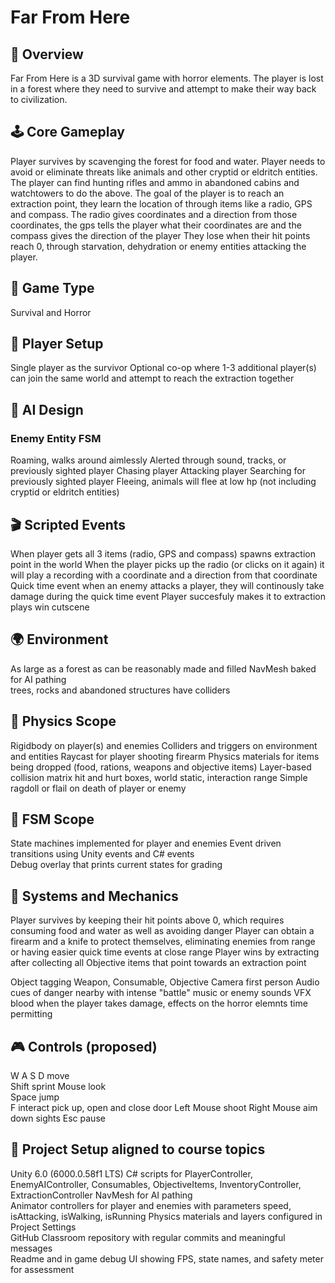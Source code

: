 # Far From Here

## 📌 Overview
Far From Here is a 3D survival game with horror elements. The player is lost in a forest where they need to survive and attempt to make their way back to civilization.

## 🕹️ Core Gameplay
Player survives by scavenging the forest for food and water.
Player needs to avoid or eliminate threats like animals and other cryptid or eldritch entities.
The player can find hunting rifles and ammo in abandoned cabins and watchtowers to do the above.
The goal of the player is to reach an extraction point, they learn the location of through items like a radio, GPS and compass.
The radio gives coordinates and a direction from those coordinates, the gps tells the player what their coordinates are and the compass gives the direction of the player
They lose when their hit points reach 0, through starvation, dehydration or enemy entities attacking the player.

## 🎯 Game Type
Survival and Horror

## 👥 Player Setup
Single player as the survivor
Optional co-op where 1-3 additional player(s) can join the same world and attempt to reach the extraction together

## 🤖 AI Design
### Enemy Entity FSM
Roaming, walks around aimlessly
Alerted through sound, tracks, or previously sighted player
Chasing player
Attacking player
Searching for previously sighted player
Fleeing, animals will flee at low hp (not including cryptid or eldritch entities)

## 🎬 Scripted Events
When player gets all 3 items (radio, GPS and compass) spawns extraction point in the world
When the player picks up the radio (or clicks on it again) it will play a recording with a coordinate and a direction from that coordinate
Quick time event when an enemy attacks a player, they will continously take damage during the quick time event
Player succesfuly makes it to extraction plays win cutscene

## 🌍 Environment
As large as a forest as can be reasonably made and filled
NavMesh baked for AI pathing  
trees, rocks and abandoned structures have colliders

## 🧪 Physics Scope
Rigidbody on player(s) and enemies
Colliders and triggers on environment and entities
Raycast for player shooting firearm
Physics materials for items being dropped (food, rations, weapons and objective items)
Layer-based collision matrix hit and hurt boxes, world static, interaction range
Simple ragdoll or flail on death of player or enemy

## 🧠 FSM Scope
State machines implemented for player and enemies
Event driven transitions using Unity events and C# events    
Debug overlay that prints current states for grading

## 🧩 Systems and Mechanics
Player survives by keeping their hit points above 0, which requires consuming food and water as well as avoiding danger
Player can obtain a firearm and a knife to protect themselves, eliminating enemies from range or having easier quick time events at close range
Player wins by extracting after collecting all Objective items that point towards an extraction point

Object tagging Weapon, Consumable, Objective
Camera first person 
Audio cues of danger nearby with intense "battle" music or enemy sounds
VFX blood when the player takes damage, effects on the horror elemnts time permitting

## 🎮 Controls (proposed)
W A S D move  
Shift sprint
Mouse look  
Space jump  
F interact pick up, open and close door
Left Mouse shoot
Right Mouse aim down sights
Esc pause

## 📂 Project Setup aligned to course topics
Unity 6.0 (6000.0.58f1 LTS)
C# scripts for PlayerController, EnemyAIController, Consumables, ObjectiveItems, InventoryController, ExtractionController
NavMesh for AI pathing  
Animator controllers for player and enemies with parameters speed, isAttacking, isWalking, isRunning 
Physics materials and layers configured in Project Settings  
GitHub Classroom repository with regular commits and meaningful messages  
Readme and in game debug UI showing FPS, state names, and safety meter for assessment
